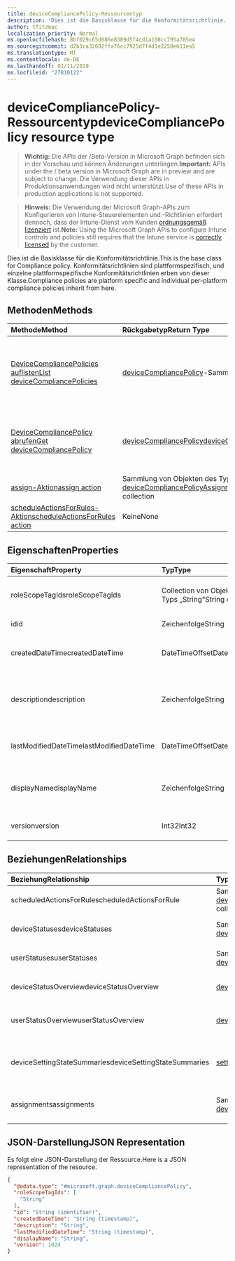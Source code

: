 ```yaml
---
title: deviceCompliancePolicy-Ressourcentyp
description: 'Dies ist die Basisklasse für die Konformitätsrichtlinie. Konformitätsrichtlinien sind plattformspezifisch, und einzelne plattformspezifische Konformitätsrichtlinien erben von dieser Klasse. '
author: tfitzmac
localization_priority: Normal
ms.openlocfilehash: 8bf029c65d086e8389d5f4cd1a108cc795a785e4
ms.sourcegitcommit: d2b3ca32602ffa76cc7925d7f4d1e2258e611ea5
ms.translationtype: MT
ms.contentlocale: de-DE
ms.lasthandoff: 01/11/2019
ms.locfileid: "27810122"
---
```

# <a name="devicecompliancepolicy-resource-type"></a><span data-ttu-id="287f3-104">deviceCompliancePolicy-Ressourcentyp</span><span class="sxs-lookup"><span data-stu-id="287f3-104">deviceCompliancePolicy resource type</span></span>

> <span data-ttu-id="287f3-105">**Wichtig:** Die APIs der /Beta-Version in Microsoft Graph befinden sich in der Vorschau und können Änderungen unterliegen.</span><span class="sxs-lookup"><span data-stu-id="287f3-105">**Important:** APIs under the / beta version in Microsoft Graph are in preview and are subject to change.</span></span> <span data-ttu-id="287f3-106">Die Verwendung dieser APIs in Produktionsanwendungen wird nicht unterstützt.</span><span class="sxs-lookup"><span data-stu-id="287f3-106">Use of these APIs in production applications is not supported.</span></span>

> <span data-ttu-id="287f3-107">**Hinweis:** Die Verwendung der Microsoft Graph-APIs zum Konfigurieren von Intune-Steuerelementen und -Richtlinien erfordert dennoch, dass der Intune-Dienst vom Kunden [ordnungsgemäß lizenziert](https://go.microsoft.com/fwlink/?linkid=839381) ist.</span><span class="sxs-lookup"><span data-stu-id="287f3-107">**Note:** Using the Microsoft Graph APIs to configure Intune controls and policies still requires that the Intune service is [correctly licensed](https://go.microsoft.com/fwlink/?linkid=839381) by the customer.</span></span>

<span data-ttu-id="287f3-108">Dies ist die Basisklasse für die Konformitätsrichtlinie.</span><span class="sxs-lookup"><span data-stu-id="287f3-108">This is the base class for Compliance policy.</span></span> <span data-ttu-id="287f3-109">Konformitätsrichtlinien sind plattformspezifisch, und einzelne plattformspezifische Konformitätsrichtlinien erben von dieser Klasse.</span><span class="sxs-lookup"><span data-stu-id="287f3-109">Compliance policies are platform specific and individual per-platform compliance policies inherit from here.</span></span> 
## <a name="methods"></a><span data-ttu-id="287f3-110">Methoden</span><span class="sxs-lookup"><span data-stu-id="287f3-110">Methods</span></span>
|<span data-ttu-id="287f3-111">Methode</span><span class="sxs-lookup"><span data-stu-id="287f3-111">Method</span></span>|<span data-ttu-id="287f3-112">Rückgabetyp</span><span class="sxs-lookup"><span data-stu-id="287f3-112">Return Type</span></span>|<span data-ttu-id="287f3-113">Beschreibung</span><span class="sxs-lookup"><span data-stu-id="287f3-113">Description</span></span>|
|:---|:---|:---|
|[<span data-ttu-id="287f3-114">DeviceCompliancePolicies auflisten</span><span class="sxs-lookup"><span data-stu-id="287f3-114">List deviceCompliancePolicies</span></span>](../api/intune-deviceconfig-devicecompliancepolicy-list.md)|<span data-ttu-id="287f3-115">[deviceCompliancePolicy](../resources/intune-deviceconfig-devicecompliancepolicy.md)-Sammlung</span><span class="sxs-lookup"><span data-stu-id="287f3-115">[deviceCompliancePolicy](../resources/intune-deviceconfig-devicecompliancepolicy.md) collection</span></span>|<span data-ttu-id="287f3-116">Auflisten von Eigenschaften und Beziehungen der [deviceCompliancePolicy](../resources/intune-deviceconfig-devicecompliancepolicy.md)-Objekte.</span><span class="sxs-lookup"><span data-stu-id="287f3-116">List properties and relationships of the [deviceCompliancePolicy](../resources/intune-deviceconfig-devicecompliancepolicy.md) objects.</span></span>|
|[<span data-ttu-id="287f3-117">DeviceCompliancePolicy abrufen</span><span class="sxs-lookup"><span data-stu-id="287f3-117">Get deviceCompliancePolicy</span></span>](../api/intune-deviceconfig-devicecompliancepolicy-get.md)|[<span data-ttu-id="287f3-118">deviceCompliancePolicy</span><span class="sxs-lookup"><span data-stu-id="287f3-118">deviceCompliancePolicy</span></span>](../resources/intune-deviceconfig-devicecompliancepolicy.md)|<span data-ttu-id="287f3-119">Lesen von Eigenschaften und Beziehungen des [deviceCompliancePolicy](../resources/intune-deviceconfig-devicecompliancepolicy.md)-Objekts.</span><span class="sxs-lookup"><span data-stu-id="287f3-119">Read properties and relationships of the [deviceCompliancePolicy](../resources/intune-deviceconfig-devicecompliancepolicy.md) object.</span></span>|
|[<span data-ttu-id="287f3-120">assign-Aktion</span><span class="sxs-lookup"><span data-stu-id="287f3-120">assign action</span></span>](../api/intune-deviceconfig-devicecompliancepolicy-assign.md)|<span data-ttu-id="287f3-121">Sammlung von Objekten des Typs [deviceCompliancePolicyAssignment](../resources/intune-deviceconfig-devicecompliancepolicyassignment.md)</span><span class="sxs-lookup"><span data-stu-id="287f3-121">[deviceCompliancePolicyAssignment](../resources/intune-deviceconfig-devicecompliancepolicyassignment.md) collection</span></span>|<span data-ttu-id="287f3-122">Noch nicht dokumentiert</span><span class="sxs-lookup"><span data-stu-id="287f3-122">Not yet documented</span></span>|
|[<span data-ttu-id="287f3-123">scheduleActionsForRules-Aktion</span><span class="sxs-lookup"><span data-stu-id="287f3-123">scheduleActionsForRules action</span></span>](../api/intune-deviceconfig-devicecompliancepolicy-scheduleactionsforrules.md)|<span data-ttu-id="287f3-124">Keine</span><span class="sxs-lookup"><span data-stu-id="287f3-124">None</span></span>|<span data-ttu-id="287f3-125">Noch nicht dokumentiert</span><span class="sxs-lookup"><span data-stu-id="287f3-125">Not yet documented</span></span>|

## <a name="properties"></a><span data-ttu-id="287f3-126">Eigenschaften</span><span class="sxs-lookup"><span data-stu-id="287f3-126">Properties</span></span>
|<span data-ttu-id="287f3-127">Eigenschaft</span><span class="sxs-lookup"><span data-stu-id="287f3-127">Property</span></span>|<span data-ttu-id="287f3-128">Typ</span><span class="sxs-lookup"><span data-stu-id="287f3-128">Type</span></span>|<span data-ttu-id="287f3-129">Beschreibung</span><span class="sxs-lookup"><span data-stu-id="287f3-129">Description</span></span>|
|:---|:---|:---|
|<span data-ttu-id="287f3-130">roleScopeTagIds</span><span class="sxs-lookup"><span data-stu-id="287f3-130">roleScopeTagIds</span></span>|<span data-ttu-id="287f3-131">Collection von Objekten des Typs „String“</span><span class="sxs-lookup"><span data-stu-id="287f3-131">String collection</span></span>|<span data-ttu-id="287f3-132">Liste der Bereich Tags für diese Instanz der Entität.</span><span class="sxs-lookup"><span data-stu-id="287f3-132">List of Scope Tags for this Entity instance.</span></span>|
|<span data-ttu-id="287f3-133">id</span><span class="sxs-lookup"><span data-stu-id="287f3-133">id</span></span>|<span data-ttu-id="287f3-134">Zeichenfolge</span><span class="sxs-lookup"><span data-stu-id="287f3-134">String</span></span>|<span data-ttu-id="287f3-135">Schlüssel der Entität.</span><span class="sxs-lookup"><span data-stu-id="287f3-135">Key of the entity.</span></span>|
|<span data-ttu-id="287f3-136">createdDateTime</span><span class="sxs-lookup"><span data-stu-id="287f3-136">createdDateTime</span></span>|<span data-ttu-id="287f3-137">DateTimeOffset</span><span class="sxs-lookup"><span data-stu-id="287f3-137">DateTimeOffset</span></span>|<span data-ttu-id="287f3-138">Datum und Uhrzeit der Erstellung des Objekts</span><span class="sxs-lookup"><span data-stu-id="287f3-138">DateTime the object was created.</span></span>|
|<span data-ttu-id="287f3-139">description</span><span class="sxs-lookup"><span data-stu-id="287f3-139">description</span></span>|<span data-ttu-id="287f3-140">Zeichenfolge</span><span class="sxs-lookup"><span data-stu-id="287f3-140">String</span></span>|<span data-ttu-id="287f3-141">Vom Administrator bereitgestellte Beschreibung der Gerätekonfiguration</span><span class="sxs-lookup"><span data-stu-id="287f3-141">Admin provided description of the Device Configuration.</span></span>|
|<span data-ttu-id="287f3-142">lastModifiedDateTime</span><span class="sxs-lookup"><span data-stu-id="287f3-142">lastModifiedDateTime</span></span>|<span data-ttu-id="287f3-143">DateTimeOffset</span><span class="sxs-lookup"><span data-stu-id="287f3-143">DateTimeOffset</span></span>|<span data-ttu-id="287f3-144">Datum und Uhrzeit der letzten Änderung des Objekts.</span><span class="sxs-lookup"><span data-stu-id="287f3-144">DateTime the object was last modified.</span></span>|
|<span data-ttu-id="287f3-145">displayName</span><span class="sxs-lookup"><span data-stu-id="287f3-145">displayName</span></span>|<span data-ttu-id="287f3-146">Zeichenfolge</span><span class="sxs-lookup"><span data-stu-id="287f3-146">String</span></span>|<span data-ttu-id="287f3-147">Vom Administrator bereitgestellter Name der Gerätekonfiguration</span><span class="sxs-lookup"><span data-stu-id="287f3-147">Admin provided name of the device configuration.</span></span>|
|<span data-ttu-id="287f3-148">version</span><span class="sxs-lookup"><span data-stu-id="287f3-148">version</span></span>|<span data-ttu-id="287f3-149">Int32</span><span class="sxs-lookup"><span data-stu-id="287f3-149">Int32</span></span>|<span data-ttu-id="287f3-150">Version der Gerätekonfiguration.</span><span class="sxs-lookup"><span data-stu-id="287f3-150">Version of the device configuration.</span></span>|

## <a name="relationships"></a><span data-ttu-id="287f3-151">Beziehungen</span><span class="sxs-lookup"><span data-stu-id="287f3-151">Relationships</span></span>
|<span data-ttu-id="287f3-152">Beziehung</span><span class="sxs-lookup"><span data-stu-id="287f3-152">Relationship</span></span>|<span data-ttu-id="287f3-153">Typ</span><span class="sxs-lookup"><span data-stu-id="287f3-153">Type</span></span>|<span data-ttu-id="287f3-154">Beschreibung</span><span class="sxs-lookup"><span data-stu-id="287f3-154">Description</span></span>|
|:---|:---|:---|
|<span data-ttu-id="287f3-155">scheduledActionsForRule</span><span class="sxs-lookup"><span data-stu-id="287f3-155">scheduledActionsForRule</span></span>|<span data-ttu-id="287f3-156">Sammlung von Objekten des Typs [deviceComplianceScheduledActionForRule](../resources/intune-deviceconfig-devicecompliancescheduledactionforrule.md)</span><span class="sxs-lookup"><span data-stu-id="287f3-156">[deviceComplianceScheduledActionForRule](../resources/intune-deviceconfig-devicecompliancescheduledactionforrule.md) collection</span></span>|<span data-ttu-id="287f3-157">Die Liste der geplanten Aktion für diese Regel</span><span class="sxs-lookup"><span data-stu-id="287f3-157">The list of scheduled action for this rule</span></span>|
|<span data-ttu-id="287f3-158">deviceStatuses</span><span class="sxs-lookup"><span data-stu-id="287f3-158">deviceStatuses</span></span>|<span data-ttu-id="287f3-159">Sammlung von Objekten des Typs [deviceComplianceDeviceStatus](../resources/intune-deviceconfig-devicecompliancedevicestatus.md)</span><span class="sxs-lookup"><span data-stu-id="287f3-159">[deviceComplianceDeviceStatus](../resources/intune-deviceconfig-devicecompliancedevicestatus.md) collection</span></span>|<span data-ttu-id="287f3-160">Liste von Objekten des Typs „deviceComplianceDeviceStatus“.</span><span class="sxs-lookup"><span data-stu-id="287f3-160">List of DeviceComplianceDeviceStatus.</span></span>|
|<span data-ttu-id="287f3-161">userStatuses</span><span class="sxs-lookup"><span data-stu-id="287f3-161">userStatuses</span></span>|<span data-ttu-id="287f3-162">Sammlung von Objekten des Typs [deviceComplianceUserStatus](../resources/intune-deviceconfig-devicecomplianceuserstatus.md)</span><span class="sxs-lookup"><span data-stu-id="287f3-162">[deviceComplianceUserStatus](../resources/intune-deviceconfig-devicecomplianceuserstatus.md) collection</span></span>|<span data-ttu-id="287f3-163">Liste von Objekten des Typs „deviceComplianceUserStatus“.</span><span class="sxs-lookup"><span data-stu-id="287f3-163">List of DeviceComplianceUserStatus.</span></span>|
|<span data-ttu-id="287f3-164">deviceStatusOverview</span><span class="sxs-lookup"><span data-stu-id="287f3-164">deviceStatusOverview</span></span>|[<span data-ttu-id="287f3-165">deviceComplianceDeviceOverview</span><span class="sxs-lookup"><span data-stu-id="287f3-165">deviceComplianceDeviceOverview</span></span>](../resources/intune-deviceconfig-devicecompliancedeviceoverview.md)|<span data-ttu-id="287f3-166">Übersicht über den Status der Gerätekonformität nach Gerät</span><span class="sxs-lookup"><span data-stu-id="287f3-166">Device compliance devices status overview</span></span>|
|<span data-ttu-id="287f3-167">userStatusOverview</span><span class="sxs-lookup"><span data-stu-id="287f3-167">userStatusOverview</span></span>|[<span data-ttu-id="287f3-168">deviceComplianceUserOverview</span><span class="sxs-lookup"><span data-stu-id="287f3-168">deviceComplianceUserOverview</span></span>](../resources/intune-deviceconfig-devicecomplianceuseroverview.md)|<span data-ttu-id="287f3-169">Übersicht über den Status der Gerätekonformität nach Benutzer</span><span class="sxs-lookup"><span data-stu-id="287f3-169">Device compliance users status overview</span></span>|
|<span data-ttu-id="287f3-170">deviceSettingStateSummaries</span><span class="sxs-lookup"><span data-stu-id="287f3-170">deviceSettingStateSummaries</span></span>|<span data-ttu-id="287f3-171"> [settingStateDeviceSummary](../resources/intune-deviceconfig-settingstatedevicesummary.md)-Sammlung</span><span class="sxs-lookup"><span data-stu-id="287f3-171">[settingStateDeviceSummary](../resources/intune-deviceconfig-settingstatedevicesummary.md) collection</span></span>|<span data-ttu-id="287f3-172">Übersicht über den Einstellungsstatus der Konformitätsrichtlinie nach Gerät</span><span class="sxs-lookup"><span data-stu-id="287f3-172">Compliance Setting State Device Summary</span></span>|
|<span data-ttu-id="287f3-173">assignments</span><span class="sxs-lookup"><span data-stu-id="287f3-173">assignments</span></span>|<span data-ttu-id="287f3-174">Sammlung von Objekten des Typs [deviceCompliancePolicyAssignment](../resources/intune-deviceconfig-devicecompliancepolicyassignment.md)</span><span class="sxs-lookup"><span data-stu-id="287f3-174">[deviceCompliancePolicyAssignment](../resources/intune-deviceconfig-devicecompliancepolicyassignment.md) collection</span></span>|<span data-ttu-id="287f3-175">Sammlung von Zuweisungen für die Konformitätsrichtlinie.</span><span class="sxs-lookup"><span data-stu-id="287f3-175">The collection of assignments for this compliance policy.</span></span>|

## <a name="json-representation"></a><span data-ttu-id="287f3-176">JSON-Darstellung</span><span class="sxs-lookup"><span data-stu-id="287f3-176">JSON Representation</span></span>
<span data-ttu-id="287f3-177">Es folgt eine JSON-Darstellung der Ressource.</span><span class="sxs-lookup"><span data-stu-id="287f3-177">Here is a JSON representation of the resource.</span></span>
<!-- {
  "blockType": "resource",
  "keyProperty": "id",
  "@odata.type": "microsoft.graph.deviceCompliancePolicy"
}
-->
``` json
{
  "@odata.type": "#microsoft.graph.deviceCompliancePolicy",
  "roleScopeTagIds": [
    "String"
  ],
  "id": "String (identifier)",
  "createdDateTime": "String (timestamp)",
  "description": "String",
  "lastModifiedDateTime": "String (timestamp)",
  "displayName": "String",
  "version": 1024
}
```





